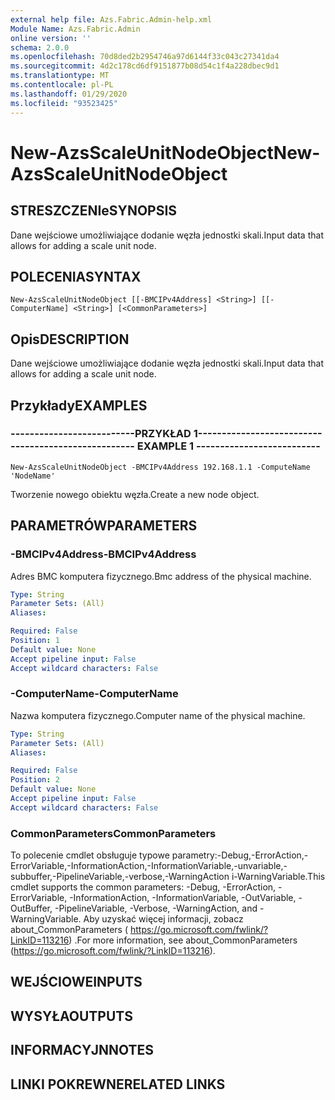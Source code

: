 ```yaml
---
external help file: Azs.Fabric.Admin-help.xml
Module Name: Azs.Fabric.Admin
online version: ''
schema: 2.0.0
ms.openlocfilehash: 70d8ded2b2954746a97d6144f33c043c27341da4
ms.sourcegitcommit: 4d2c178cd6df9151877b08d54c1f4a228dbec9d1
ms.translationtype: MT
ms.contentlocale: pl-PL
ms.lasthandoff: 01/29/2020
ms.locfileid: "93523425"
---
```

# <span data-ttu-id="728fa-101">New-AzsScaleUnitNodeObject</span><span class="sxs-lookup"><span data-stu-id="728fa-101">New-AzsScaleUnitNodeObject</span></span>

## <span data-ttu-id="728fa-102">STRESZCZENIe</span><span class="sxs-lookup"><span data-stu-id="728fa-102">SYNOPSIS</span></span>
<span data-ttu-id="728fa-103">Dane wejściowe umożliwiające dodanie węzła jednostki skali.</span><span class="sxs-lookup"><span data-stu-id="728fa-103">Input data that allows for adding a scale unit node.</span></span>

## <span data-ttu-id="728fa-104">POLECENIA</span><span class="sxs-lookup"><span data-stu-id="728fa-104">SYNTAX</span></span>

```
New-AzsScaleUnitNodeObject [[-BMCIPv4Address] <String>] [[-ComputerName] <String>] [<CommonParameters>]
```

## <span data-ttu-id="728fa-105">Opis</span><span class="sxs-lookup"><span data-stu-id="728fa-105">DESCRIPTION</span></span>
<span data-ttu-id="728fa-106">Dane wejściowe umożliwiające dodanie węzła jednostki skali.</span><span class="sxs-lookup"><span data-stu-id="728fa-106">Input data that allows for adding a scale unit node.</span></span>

## <span data-ttu-id="728fa-107">Przykłady</span><span class="sxs-lookup"><span data-stu-id="728fa-107">EXAMPLES</span></span>

### <span data-ttu-id="728fa-108">--------------------------PRZYKŁAD 1--------------------------</span><span class="sxs-lookup"><span data-stu-id="728fa-108">-------------------------- EXAMPLE 1 --------------------------</span></span>
```
New-AzsScaleUnitNodeObject -BMCIPv4Address 192.168.1.1 -ComputeName 'NodeName'
```

<span data-ttu-id="728fa-109">Tworzenie nowego obiektu węzła.</span><span class="sxs-lookup"><span data-stu-id="728fa-109">Create a new node object.</span></span>

## <span data-ttu-id="728fa-110">PARAMETRÓW</span><span class="sxs-lookup"><span data-stu-id="728fa-110">PARAMETERS</span></span>

### <span data-ttu-id="728fa-111">-BMCIPv4Address</span><span class="sxs-lookup"><span data-stu-id="728fa-111">-BMCIPv4Address</span></span>
<span data-ttu-id="728fa-112">Adres BMC komputera fizycznego.</span><span class="sxs-lookup"><span data-stu-id="728fa-112">Bmc address of the physical machine.</span></span>

```yaml
Type: String
Parameter Sets: (All)
Aliases: 

Required: False
Position: 1
Default value: None
Accept pipeline input: False
Accept wildcard characters: False
```

### <span data-ttu-id="728fa-113">-ComputerName</span><span class="sxs-lookup"><span data-stu-id="728fa-113">-ComputerName</span></span>
<span data-ttu-id="728fa-114">Nazwa komputera fizycznego.</span><span class="sxs-lookup"><span data-stu-id="728fa-114">Computer name of the physical machine.</span></span>

```yaml
Type: String
Parameter Sets: (All)
Aliases: 

Required: False
Position: 2
Default value: None
Accept pipeline input: False
Accept wildcard characters: False
```

### <span data-ttu-id="728fa-115">CommonParameters</span><span class="sxs-lookup"><span data-stu-id="728fa-115">CommonParameters</span></span>
<span data-ttu-id="728fa-116">To polecenie cmdlet obsługuje typowe parametry:-Debug,-ErrorAction,-ErrorVariable,-InformationAction,-InformationVariable,-unvariable,-subbuffer,-PipelineVariable,-verbose,-WarningAction i-WarningVariable.</span><span class="sxs-lookup"><span data-stu-id="728fa-116">This cmdlet supports the common parameters: -Debug, -ErrorAction, -ErrorVariable, -InformationAction, -InformationVariable, -OutVariable, -OutBuffer, -PipelineVariable, -Verbose, -WarningAction, and -WarningVariable.</span></span> <span data-ttu-id="728fa-117">Aby uzyskać więcej informacji, zobacz about_CommonParameters ( https://go.microsoft.com/fwlink/?LinkID=113216) .</span><span class="sxs-lookup"><span data-stu-id="728fa-117">For more information, see about_CommonParameters (https://go.microsoft.com/fwlink/?LinkID=113216).</span></span>

## <span data-ttu-id="728fa-118">WEJŚCIOWE</span><span class="sxs-lookup"><span data-stu-id="728fa-118">INPUTS</span></span>

## <span data-ttu-id="728fa-119">WYSYŁA</span><span class="sxs-lookup"><span data-stu-id="728fa-119">OUTPUTS</span></span>

## <span data-ttu-id="728fa-120">INFORMACYJN</span><span class="sxs-lookup"><span data-stu-id="728fa-120">NOTES</span></span>

## <span data-ttu-id="728fa-121">LINKI POKREWNE</span><span class="sxs-lookup"><span data-stu-id="728fa-121">RELATED LINKS</span></span>

